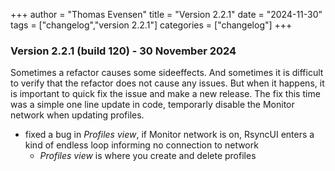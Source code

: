 +++
author = "Thomas Evensen"
title = "Version 2.2.1"
date = "2024-11-30"
tags = ["changelog","version 2.2.1"]
categories = ["changelog"]
+++

### Version 2.2.1 (build 120) - 30 November 2024

Sometimes a refactor causes some sideeffects. And sometimes it is difficult to verify that the refactor does not cause any issues.
But when it happens, it is important to quick fix the issue and make a new release. The fix this time was a simple one line
update in code, temporarly disable the Monitor network when updating profiles.

- fixed a bug in *Profiles view*, if Monitor network is on, RsyncUI enters a kind of endless loop informing no connection to network
  - *Profiles view* is where you create and delete profiles
